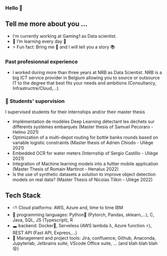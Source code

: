 ### Hello 👋

## Tell me more about you ...
- I'm currently working at Gaming1 as Data scientist.
- 🌱 I’m learning every day 🧩
- ⚡ Fun fact: Bring me 🍻 and I will tell you a story 📚

### Past profesionnal experience
- I worked during more than three years at NRB as Data Scientist. NRB is a big ICT service provider in Belgium allowing you to source or outsource IT to the degree that best fits your needs and ambitions (Consultancy, Infrastructre/Cloud,...).

### 👯 Students' supervision
I supervised students for their internships and/or their master thesis
  -  Implémentation de modèles Deep Learning détectant les déchets sur différents systèmes embarqués (Master thesis of Samuel Pecoraro - Helmo 2021)
  -  Optimization of a multi-depot routing for bottle banks rounds based on variable logistic constraints (Master thesis of Adrien Chiodo - Uliège 2021)
  -  Embedded OCR for water meters (Internship of Sergio Castillo - Uliège 2021)
  -  Integration of Machine learning models into a fultter mobile application (Master Thesis of Romain Martinot - Henalux 2022)
  -  Is the use of synthetic datasets a solution to improve object detection models on real data? (Master Thesis of Nicolas Tilkin - Uliège 2022)


## Tech Stack
- ⛅ Cloud platforms: AWS, Azure and, time to time IBM
- 💾 programming languages: Python🐍 (Pytorch, Pandas, sklearn,...), C, Java, SQL, JS (Typescript), R
- 🕳 backend: Docker🐳, Serveless (AWS lambda λ, Azure function ⚡), REST API (Fast API, Express,...)
- 🥞 Management and project tools: Jira, confluence, Github, Anaconda, Jupyterlab, Jetbrains suite, VScode Office suite, ... (and blah blah blah 😵)
